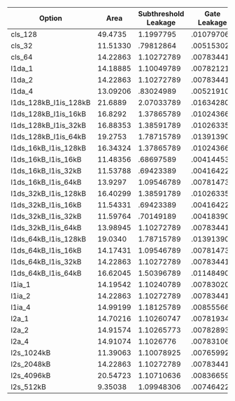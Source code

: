 | Option | Area | Subthreshold Leakage | Gate Leakage | Runtime Dynamic |
| --- | --- | --- | --- | --- |
| cls_128 | 49.4735 | 1.1997795 | .01079706 | .4603792 |
| cls_32 | 11.51330 | .79812864 | .005153027 | .0792496 |
| cls_64 | 14.22863 | 1.10272789 | .007834414 | .2090385 |
| l1da_1 | 14.18885 | 1.10049789 | .007821214 | .207426 |
| l1da_2 | 14.22863 | 1.10272789 | .007834414 | .2090385 |
| l1da_4 | 13.09206 | .83024989 | .005219104 | .2106345 |
| l1ds_128kB_l1is_128kB | 21.6889 | 2.07033789 | .016342804 | .2676437 |
| l1ds_128kB_l1is_16kB | 16.8292 | 1.37865789 | .010243664 | .2676438 |
| l1ds_128kB_l1is_32kB | 16.88353 | 1.38591789 | .010263354 | .2676315 |
| l1ds_128kB_l1is_64kB | 19.2753 | 1.78715789 | .013913904 | .2676431 |
| l1ds_16kB_l1is_128kB | 16.34324 | 1.37865789 | .010243664 | .0751334 |
| l1ds_16kB_l1is_16kB | 11.48356 | .68697589 | .004144534 | .0751345 |
| l1ds_16kB_l1is_32kB | 11.53788 | .69423389 | .004164224 | .0751319 |
| l1ds_16kB_l1is_64kB | 13.9297 | 1.09546789 | .007814734 | .0751332 |
| l1ds_32kB_l1is_128kB | 16.40299 | 1.38591789 | .010263354 | .0765068 |
| l1ds_32kB_l1is_16kB | 11.54331 | .69423389 | .004164224 | .0765079 |
| l1ds_32kB_l1is_32kB | 11.59764 | .70149189 | .004183904 | .0765031 |
| l1ds_32kB_l1is_64kB | 13.98945 | 1.10272789 | .007834414 | .0765066 |
| l1ds_64kB_l1is_128kB | 19.0340 | 1.78715789 | .013913904 | .2090477 |
| l1ds_64kB_l1is_16kB | 14.17431 | 1.09546789 | .007814734 | .2090478 |
| l1ds_64kB_l1is_32kB | 14.22863 | 1.10272789 | .007834414 | .2090385 |
| l1ds_64kB_l1is_64kB | 16.62045 | 1.50396789 | .011484904 | .2090482 |
| l1ia_1 | 14.19542 | 1.10240789 | .007830204 | .2090472 |
| l1ia_2 | 14.22863 | 1.10272789 | .007834414 | .2090385 |
| l1ia_4 | 14.99199 | 1.18125789 | .008555664 | .209042 |
| l2a_1 | 14.70216 | 1.10260747 | .007819346 | .2086323 |
| l2a_2 | 14.91574 | 1.10265773 | .007828933 | .2088637 |
| l2a_4 | 14.91074 | 1.1026776 | .007831068 | .2088904 |
| l2s_1024kB | 11.39063 | 1.10078925 | .007659924 | .205760 |
| l2s_2048kB | 14.22863 | 1.10272789 | .007834414 | .2090385 |
| l2s_4096kB | 20.54723 | 1.10710636 | .00836659 | .2128647 |
| l2s_512kB | 9.35038 | 1.09948306 | .007464225 | .2036688 |

